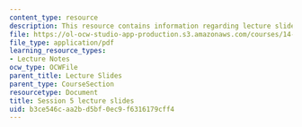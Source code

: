 ```yaml
---
content_type: resource
description: This resource contains information regarding lecture slide 5.
file: https://ol-ocw-studio-app-production.s3.amazonaws.com/courses/14-581-international-economics-i-spring-2013/b3ce546caa2bd5bf0ec9f6316179cff4_MIT14_581S13_Lecslides5.pdf
file_type: application/pdf
learning_resource_types:
- Lecture Notes
ocw_type: OCWFile
parent_title: Lecture Slides
parent_type: CourseSection
resourcetype: Document
title: Session 5 lecture slides
uid: b3ce546c-aa2b-d5bf-0ec9-f6316179cff4
---
```

